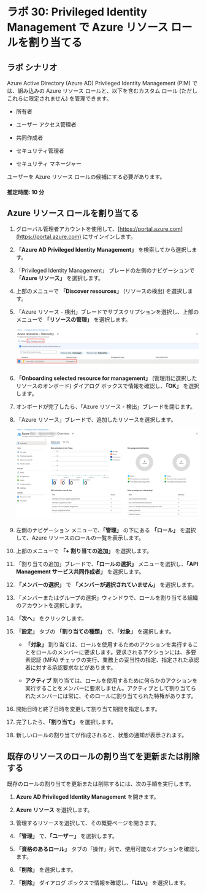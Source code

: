 ﻿---
lab:
    title: '30 - Privileged Identity Management で Azure リソース ロールを割り当てる'
    learning path: '04'
    module: 'モジュール 03 - 特権アクセスの計画と実装を行う'
---

# ラボ 30: Privileged Identity Management で Azure リソース ロールを割り当てる

## ラボ シナリオ

Azure Active Directory (Azure AD) Privileged Identity Management (PIM) では、組み込みの Azure リソース ロールと、以下を含むカスタム ロール (ただしこれらに限定されません) を管理できます。

- 所有者

- ユーザー アクセス管理者

- 共同作成者

- セキュリティ管理者

- セキュリティ マネージャー

ユーザーを Azure リソース ロールの候補にする必要があります。

#### 推定時間: 10 分

## Azure リソース ロールを割り当てる

1. グローバル管理者アカウントを使用して、[https://portal.azure.com](https://portal.azure.com) にサインインします。

1. **「Azure AD Privileged Identity Management」** を検索してから選択します。

1. 「Privileged Identity Management」 ブレードの左側のナビゲーションで **「Azure リソース」** を選択します。

1. 上部のメニューで **「Discover resources」** (リソースの検出) を選択します。

1. 「Azure リソース - 検出」ブレードでサブスクリプションを選択し、上部のメニューで **「リソースの管理」** を選択します。

    ![サブスクリプションとリソースの管理が強調表示されている 「Azure リソース - 検出」ブレードを表示している画面イメージ](./media/lp4-mod3-pim-azure-resource-management.png)

1. **「Onboarding selected resource for management」** (管理用に選択したリソースのオンボード) ダイアログ ボックスで情報を確認し、**「OK」** を選択します。

1. オンボードが完了したら、「Azure リソース - 検出」ブレードを閉じます。

1. 「Azure リソース」ブレードで、追加したリソースを選択します。

    ![最近追加された Azure リソースを表示している画面イメージ](./media/lp4-mod3-pim-az-resource-overview.png)

1. 左側のナビゲーション メニューで、**「管理」** の下にある **「ロール」** を選択して、Azure リソースのロールの一覧を表示します。

1. 上部のメニューで **「+ 割り当ての追加」** を選択します。

1. 「割り当ての追加」ブレードで、**「ロールの選択」** メニューを選択し、**「API Management サービス共同作成者」** を選択します。

1. **「メンバーの選択」** で **「メンバーが選択されていません」** を選択します。

1. 「メンバーまたはグループの選択」ウィンドウで、ロールを割り当てる組織のアカウントを選択します。

1. **「次へ」** をクリックします。

1. **「設定」** タブの **「割り当ての種類」** で、**「対象」** を選択します。

    - **「対象」** 割り当ては、ロールを使用するためのアクションを実行することをロールのメンバーに要求します。要求されるアクションには、多要素認証 (MFA) チェックの実行、業務上の妥当性の指定、指定された承認者に対する承認要求などがあります。

    - **アクティブ** 割り当ては、ロールを使用するために何らかのアクションを実行することをメンバーに要求しません。アクティブとして割り当てられたメンバーには常に、そのロールに割り当てられた特権があります。

1. 開始日時と終了日時を変更して割り当て期間を指定します。

1. 完了したら、**「割り当て」** を選択します。

1. 新しいロールの割り当てが作成されると、状態の通知が表示されます。

## 既存のリソースのロールの割り当てを更新または削除する

既存のロールの割り当てを更新または削除するには、次の手順を実行します。

1. **Azure AD Privileged Identity Management** を開きます。

1. **Azure リソース** を選択します。

1. 管理するリソースを選択して、その概要ページを開きます。

1. **「管理」** で、**「ユーザー」** を選択します。

1. **「資格のあるロール」** タブの「操作」列で、使用可能なオプションを確認します。

1. **「削除」** を選択します。

1. **「削除」** ダイアログ ボックスで情報を確認し、**「はい」** を選択します。
